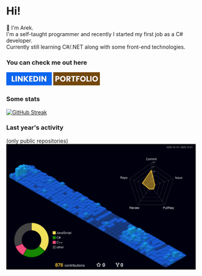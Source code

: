 # Hi!

:wave: I'm Arek.  
I'm a self-taught programmer and recently I started my first job as a C# developer.  
Currently still learning C#/.NET along with some front-end technologies.

### You can check me out here
[![LinkedIn](/img/linkedin.png)](https://www.linkedin.com/in/arekjg/)
[![Portfolio](/img/portfolio.png)](https://arekjg.github.io/)

### Some stats
[![GitHub Streak](https://streak-stats.demolab.com?user=arekjg&theme=dark&border_radius=5)]([#](https://git.io/streak-stats))

<!--- [![Top Langs](https://github-readme-stats.vercel.app/api/top-langs/?username=arekjg&theme=dark&layout=compact&langs_count=10)]([#](https://github.com/anuraghazra/github-readme-stats)) --->

<!--- (https://git.io/streak-stats) --->
<!--- (https://github.com/anuraghazra/github-readme-stats) --->

### Last year's activity
(only public repositories)
![](./profile-3d-contrib/profile-night-view.svg)
